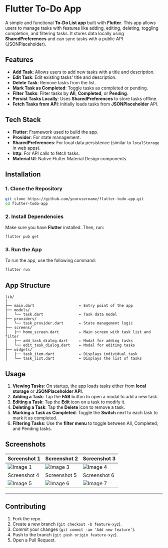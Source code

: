 
# Flutter To-Do App

A simple and functional **To-Do List app** built with **Flutter**. This app allows users to manage tasks with features like adding, editing, deleting, toggling completion, and filtering tasks. It stores data locally using **SharedPreferences** and can sync tasks with a public API (JSONPlaceholder).

## Features

- **Add Task**: Allows users to add new tasks with a title and description.
- **Edit Task**: Edit existing tasks' title and description.
- **Delete Task**: Remove tasks from the list.
- **Mark Task as Completed**: Toggle tasks as completed or pending.
- **Filter Tasks**: Filter tasks by **All**, **Completed**, or **Pending**.
- **Persist Tasks Locally**: Uses **SharedPreferences** to store tasks offline.
- **Fetch Tasks from API**: Initially loads tasks from **JSONPlaceholder** API.

## Tech Stack

- **Flutter**: Framework used to build the app.
- **Provider**: For state management.
- **SharedPreferences**: For local data persistence (similar to `localStorage` in web apps).
- **http**: For API calls to fetch tasks.
- **Material UI**: Native Flutter Material Design components.

## Installation

### 1. Clone the Repository
```bash
git clone https://github.com/yourusername/flutter-todo-app.git
cd flutter-todo-app
```

### 2. Install Dependencies
Make sure you have **Flutter** installed. Then, run:
```bash
flutter pub get
```

### 3. Run the App
To run the app, use the following command:
```bash
flutter run
```

## App Structure

```
lib/
│
├── main.dart                    ← Entry point of the app
├── models/
│   └── task.dart                ← Task data model
├── providers/
│   └── task_provider.dart       ← State management logic
├── screens/
│   ├── home_screen.dart         ← Main screen with task list and filter
│   ├── add_task_dialog.dart     ← Modal for adding tasks
│   └── edit_task_dialog.dart    ← Modal for editing tasks
├── widgets/
│   ├── task_item.dart           ← Displays individual task
│   └── task_list.dart           ← Displays the list of tasks
```

## Usage

1. **Viewing Tasks**: On startup, the app loads tasks either from **local storage** or **JSONPlaceholder API**.
2. **Adding a Task**: Tap the **FAB** button to open a modal to add a new task.
3. **Editing a Task**: Tap the **Edit** icon on a task to modify it.
4. **Deleting a Task**: Tap the **Delete** icon to remove a task.
5. **Marking a Task as Completed**: Toggle the **Switch** next to each task to mark it as completed.
6. **Filtering Tasks**: Use the **filter menu** to toggle between All, Completed, and Pending tasks.

## Screenshots


| Screenshot 1 | Screenshot 2 | Screenshot 3 |
|--------------|--------------|--------------|
| ![Image 1](https://github.com/user-attachments/assets/42efaa7e-193c-48c4-8fac-953e466a0c95) | ![Image 3](https://github.com/user-attachments/assets/46269c5b-5c67-4d58-bce2-59b15c2105b6) | ![Image 4](https://github.com/user-attachments/assets/d9c9660e-e1d5-4ba5-a4e2-dde99ef6cc3f) |
| Screenshot 4 | Screenshot 5 | Screenshot 6 |
| ![Image 5](https://github.com/user-attachments/assets/098a364d-b94a-4856-961f-69636f6f1299) | ![Image 6](https://github.com/user-attachments/assets/36317643-b776-485a-aa99-65d3a929d15e) | ![Image 7](https://github.com/user-attachments/assets/d9438303-1d2e-4c70-bc54-e7acd65247bc) |


---

## Contributing

1. Fork the repo.
2. Create a new branch (`git checkout -b feature-xyz`).
3. Commit your changes (`git commit -am 'Add new feature'`).
4. Push to the branch (`git push origin feature-xyz`).
5. Open a Pull Request.


